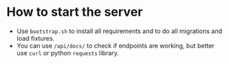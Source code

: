 # How to start the server

* Use `bootstrap.sh` to install all requirements and to do all migrations and load fixtures.
* You can use `/api/docs/`  to check if endpoints are working, but better use `curl` or python `requests` library.
